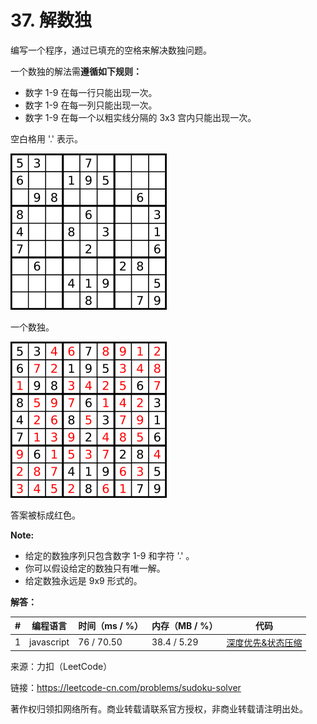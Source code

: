 # 37. 解数独

编写一个程序，通过已填充的空格来解决数独问题。

一个数独的解法需**遵循如下规则：**

- 数字 1-9 在每一行只能出现一次。
- 数字 1-9 在每一列只能出现一次。
- 数字 1-9 在每一个以粗实线分隔的 3x3 宫内只能出现一次。

空白格用 '.' 表示。

![示例1](./eg1.webp)

一个数独。

![示例2](./eg2.webp)

答案被标成红色。

**Note:**

- 给定的数独序列只包含数字 1-9 和字符 '.' 。
- 你可以假设给定的数独只有唯一解。
- 给定数独永远是 9x9 形式的。

**解答：**

**#**|**编程语言**|**时间（ms / %）**|**内存（MB / %）**|**代码**
--|--|--|--|--
1|javascript|76 / 70.50|38.4 / 5.29|[深度优先&状态压缩](./javascript/ac_v1.js)

来源：力扣（LeetCode）

链接：https://leetcode-cn.com/problems/sudoku-solver

著作权归领扣网络所有。商业转载请联系官方授权，非商业转载请注明出处。

